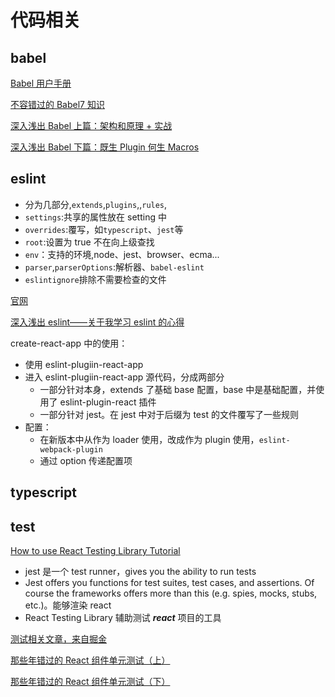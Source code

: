 # 代码相关

## babel

[Babel 用户手册](https://github.com/jamiebuilds/babel-handbook/blob/master/translations/zh-Hans/user-handbook.md)

[不容错过的 Babel7 知识](https://juejin.cn/post/6844904008679686152#refetch)

[深入浅出 Babel 上篇：架构和原理 + 实战](https://juejin.cn/post/6844903956905197576)

[深入浅出 Babel 下篇：既生 Plugin 何生 Macros](https://juejin.cn/post/6844903961820921869#refetch)

## eslint

- 分为几部分,`extends`,`plugins`,,`rules`,
- `settings`:共享的属性放在 setting 中
- `overrides`:覆写，如`typescript`、`jest`等
- `root`:设置为 true 不在向上级查找
- `env`：支持的环境,node、jest、browser、ecma...
- `parser`,`parserOptions`:解析器、`babel-eslint`
- `eslintignore`排除不需要检查的文件

[官网](https://eslint.org/)

[深入浅出 eslint——关于我学习 eslint 的心得](https://juejin.cn/post/6844903684522917902#heading-6)

create-react-app 中的使用：

- 使用 eslint-plugiin-react-app
- 进入 eslint-plugiin-react-app 源代码，分成两部分
  - 一部分针对本身，extends 了基础 base 配置，base 中是基础配置，并使用了 eslint-plugin-react 插件
  - 一部分针对 jest。在 jest 中对于后缀为 test 的文件覆写了一些规则
- 配置：
  - 在新版本中从作为 loader 使用，改成作为 plugin 使用，`eslint-webpack-plugin`
  - 通过 option 传递配置项

## typescript

## test

[How to use React Testing Library Tutorial](https://www.robinwieruch.de/react-testing-library)

- jest 是一个 test runner，gives you the ability to run tests
- Jest offers you functions for test suites, test cases, and assertions. Of course the frameworks offers more than this (e.g. spies, mocks, stubs, etc.)。能够渲染 react
- React Testing Library 辅助测试 **_react_** 项目的工具

[测试相关文章，来自掘金](https://juejin.cn/collection/6866385817200394247)

[那些年错过的 React 组件单元测试（上）](https://juejin.cn/post/6943430853972852750)

[那些年错过的 React 组件单元测试（下）](https://juejin.cn/post/6946008649026240519)
